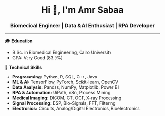 <h1 align="center">Hi 👋, I'm Amr Sabaa</h1>
<h3 align="center">Biomedical Engineer | Data & AI Enthusiast | RPA Developer</h3>

---

🎓 **Education**  
- B.Sc. in Biomedical Engineering, Cairo University  
- GPA: Very Good (83.9%)  

🧠 **Technical Skills**  
- **Programming:** Python, R, SQL, C++, Java  
- **ML & AI:** TensorFlow, PyTorch, Scikit-learn, OpenCV  
- **Data Analysis:** Pandas, NumPy, Matplotlib, Power BI  
- **RPA & Automation:** UiPath, n8n, Process Mining  
- **Medical Imaging:** DICOM, CT, OCT, X-ray Processing  
- **Signal Processing:** DSP, Bio-Signals, FFT, Filtering  
- **Electronics:** Circuits, Analog/Digital Electronics, Bioelectronics  
